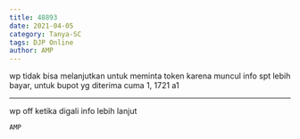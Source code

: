 ```yaml
---
title: 48893
date: 2021-04-05
category: Tanya-SC
tags: DJP Online
author: AMP
---
```


wp tidak bisa melanjutkan untuk meminta token karena muncul info spt lebih bayar, untuk bupot yg diterima cuma 1, 1721 a1

---

wp off ketika digali info lebih lanjut

`AMP`
